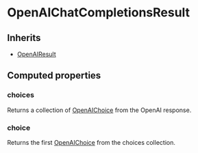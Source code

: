 # OpenAIChatCompletionsResult

## Inherits

- [OpenAIResult](OpenAIResult.md)

## Computed properties

### choices

Returns a collection of [OpenAIChoice](OpenAIChoice.md) from the OpenAI response.

### choice

Returns the first [OpenAIChoice](OpenAIChoice.md) from the choices collection.
